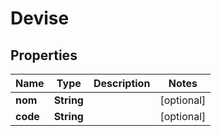 

# Devise


## Properties

| Name | Type | Description | Notes |
|------------ | ------------- | ------------- | -------------|
|**nom** | **String** |  |  [optional] |
|**code** | **String** |  |  [optional] |



